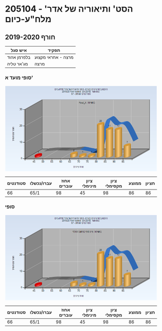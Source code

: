 # 205104 - הסט' ותיאוריה של אדר' מלח"ע-כיום

## חורף 2019-2020

| איש סגל | תפקיד |
| ---- | ---- |
| בלפרמן אהוד | מרצה - אחראי מקצוע |
| מג'אר טליה | מרצה |

### סופי מועד א'

![201901 Final_A](201901/Final_A.png)

| סטודנטים | עברו/נכשלו | אחוז עוברים | ציון מינימלי | ציון מקסימלי | ממוצע | חציון |
| ---- | ---- | ---- | ---- | ---- | ---- | ---- |
| 66 | 65/1 | 98 | 45 | 98 | 86 | 86 |

### סופי

![201901 Finals](201901/Finals.png)

| סטודנטים | עברו/נכשלו | אחוז עוברים | ציון מינימלי | ציון מקסימלי | ממוצע | חציון |
| ---- | ---- | ---- | ---- | ---- | ---- | ---- |
| 66 | 65/1 | 98 | 45 | 98 | 86 | 86 |

